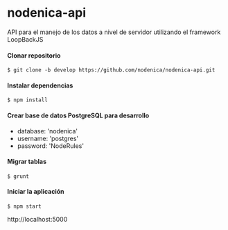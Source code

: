nodenica-api
============

API para el manejo de los datos a nivel de servidor utilizando el framework LoopBackJS

#### Clonar repositorio

    $ git clone -b develop https://github.com/nodenica/nodenica-api.git

#### Instalar dependencias

    $ npm install

#### Crear base de datos PostgreSQL para desarrollo

* database: 'nodenica'
* username: 'postgres'
* password: 'NodeRules'

#### Migrar tablas

    $ grunt

#### Iniciar la aplicación

    $ npm start

http://localhost:5000
